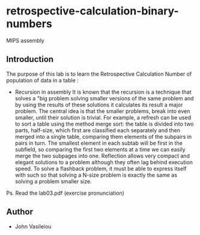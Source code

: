 # retrospective-calculation-binary-numbers
MIPS assembly

## Introduction 

The purpose of this lab is to learn the Retrospective Calculation Number of population of data in a table : 
+ Recursion in assembly
It is known that the recursion is a technique that solves a "big problem solving smaller versions of the same
problem and by using the results of these solutions it calculates its result
a major problem. The central idea is that the smaller problems, break into even smaller,
until their solution is trivial.
For example, a refresh can be used to sort a table using the method
merge sort: the table is divided into two parts, half-size, which first
are classified each separately and then merged into a single table, comparing them
elements of the subpairs in pairs in turn. The smallest element in each subtab will be
first in the subfield, so comparing the first two elements at a time we can easily
merge the two subpages into one.
Reflection allows very compact and elegant solutions to a problem although they often lag behind
execution speed. To solve a flashback problem, it must be able to express itself with such
so that solving a N-size problem is exactly the same as solving a problem
smaller size.

Ps. Read the lab03.pdf (exercise pronunciation) 

## Author

+ John Vasileiou
